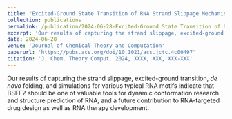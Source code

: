 ```yaml
---
title: "Excited-Ground State Transition of RNA Strand Slippage Mechanism Captured by Base-specific Force Field"
collection: publications
permalink: /publication/2024-06-28-Excited-Ground State Transition of RNA Strand Slippage Mechanism Captured by Base-specific Force Field
excerpt: 'Our results of capturing the strand slippage, excited-ground transition, de novo folding, and simulations for various typical RNA motifs indicate that BSFF2 should be one of valuable tools for dynamic conformation research and structure prediction of RNA, and a future contribution to RNA-targeted drug design as well as RNA therapy development.'
date: 2024-06-28
venue: 'Journal of Chemical Theory and Computation'
paperurl: 'https://pubs.acs.org/doi/10.1021/acs.jctc.4c00497'
citation: 'J. Chem. Theory Comput. 2024, XXXX, XXX, XXX-XXX'
---
```


Our results of capturing the strand slippage, excited-ground transition, *de novo* folding, and simulations for various typical RNA motifs indicate that BSFF2 should be one of valuable tools for dynamic conformation research and structure prediction of RNA, and a future contribution to RNA-targeted drug design as well as RNA therapy development.
